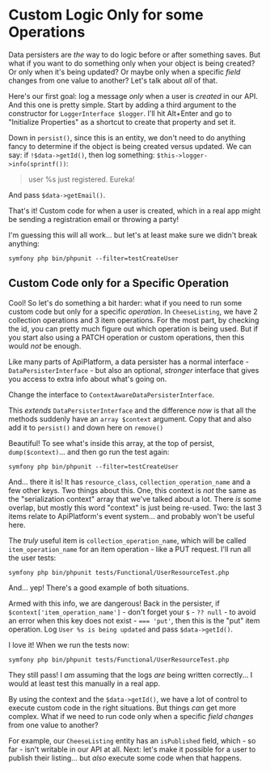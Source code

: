 # Custom Logic Only for some Operations

Data persisters are *the* way to do logic before or after something saves. But what
if you want to do something only when your object is being created? Or only when
it's being updated? Or maybe only when a specific *field* changes from one value
to another? Let's talk about *all* of that.

Here's our first goal: log a message *only* when a user is *created* in our API.
And this one is pretty simple. Start by adding a third argument to the constructor for
`LoggerInterface $logger`. I'll hit Alt+Enter and go to "Initialize Properties" as
a shortcut to create that property and set it.

Down in `persist()`, since this is an entity, we don't need to do anything fancy
to determine if the object is being created versus updated. We can say: if
`!$data->getId()`, then log something:
`$this->logger->info(sprintf())`:

> user %s just registered. Eureka!

And pass `$data->getEmail()`.

That's it! Custom code for when a user is created, which in a real app might be
sending a registration email or throwing a party!

I'm guessing this will all work... but let's at least make sure we didn't break
anything:

```terminal
symfony php bin/phpunit --filter=testCreateUser
```

## Custom Code only for a Specific Operation

Cool! So let's do something a bit harder: what if you need to run some custom code but
only for a specific *operation*. In `CheeseListing`, we have 2 collection operations
and 3 item operations. For the most part, by checking the id, you can pretty
much figure out which operation is being used. But if you start also using a PATCH
operation or custom operations, then this would *not* be enough.

Like many parts of ApiPlatform, a data persister has a normal interface -
`DataPersisterInterface` - but also an optional, *stronger* interface that gives
you access to extra info about what's going on.

Change the interface to `ContextAwareDataPersisterInterface`.

This *extends* `DataPersisterInterface` and the difference *now* is that all
the methods suddenly have an `array $context` argument. Copy that and also add
it to `persist()` and down here on `remove()`

Beautiful! To see what's inside this array, at the top of persist, `dump($context)`...
and then go run the test again:

```terminal-silent
symfony php bin/phpunit --filter=testCreateUser
```

And... there it is! It has `resource_class`, `collection_operation_name` and a few
other keys. Two things about this. One, this context is *not* the same as the
"serialization context" array that we've talked about a lot. There *is* some overlap,
but mostly this word "context" is just being re-used. Two: the last 3
items relate to ApiPlatform's event system... and probably won't be useful here.

The *truly* useful item is `collection_operation_name`, which will be called
`item_operation_name` for an item operation - like a PUT request. I'll run all
the user tests:

```terminal-silent
symfony php bin/phpunit tests/Functional/UserResourceTest.php
```

And... yep! There's a good example of both situations.

Armed with this info, we are dangerous! Back in the persister, if
`$context['item_operation_name']` - don't forget your `$` - `?? null` - to avoid
an error when this key does not exist - `=== 'put'`, then this is the "put"
item operation. Log `User %s is being updated` and pass `$data->getId()`.

I love it! When we run the tests now:

```terminal-silent
symfony php bin/phpunit tests/Functional/UserResourceTest.php
```

They still pass! I *am* assuming that the logs *are* being written correctly...
I would at least test this manually in a real app.

By using the context and the `$data->getId()`, we have a lot of control to
execute custom code in the right situations. But things *can* get more complex.
What if we need to run code only when a specific *field* *changes* from
one value to another?

For example, our `CheeseListing` entity has an `isPublished` field, which - so far -
isn't writable in our API at all. Next: let's make it possible for a user to
publish their listing... but *also* execute some code when that happens.
